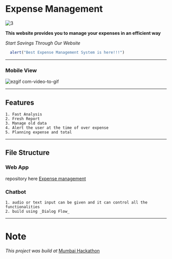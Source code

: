 # Expense Management

![3](https://user-images.githubusercontent.com/47393160/54486984-1d229c80-484d-11e9-9e9d-d89c9abb0cc3.jpg)


**This website provides you to manage your expenses in an efficient way**
 
 *Start Savings Through Our Website* 

 ```javascript
   alert("Best Expense Management System is here!!!")
 ```  

---
### Mobile View

![ezgif com-video-to-gif](https://user-images.githubusercontent.com/47393160/54486830-f6636680-484a-11e9-8633-a3628c5e8518.gif)

---
## Features
    1. Fast Analysis
    2. Fresh Report
    3. Manage old data
    4. Alert the user at the time of over expense
    5. Planning expense and total

---

## File Structure
### Web App
repository here
[Expense management](https://github.com/rockankityadav/expense-manager)    
### Chatbot
    1. audio or text input can be given and it can control all the functionalities
    2. build using _Dialog Flow_
---

# Note
 _This project was build at_ [Mumbai Hackathon](https://github.com/MumbaiHackathon/)
